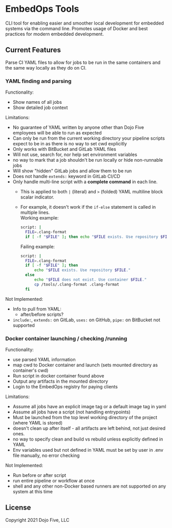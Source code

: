 # EmbedOps Tools
CLI tool for enabling easier and smoother local development for embedded systems via the command line. Promotes usage of Docker and best practices for modern embedded development. 

## Current Features

Parse CI YAML files to allow for jobs to be run in the same containers and the same way locally as they do on CI. 

### YAML finding and parsing
Functionality:
- Show names of all jobs
- Show detailed job context

Limitations:
- No guarantee of YAML written by anyone other than Dojo Five employees will be able to run as expected
- Can only be run from the current working directory your pipeline scripts expect to be in as there is no way to set cwd explicitly
- Only works with BitBucket and GitLab YAML files
- Will not use, search for, nor help set environment variables
- no way to mark that a job shouldn't be run locally or hide non-runnable jobs
- Will show "hidden" GitLab jobs and allow them to be run
- Does not handle `extends:` keyword in GitLab CI/CD
- Only handle multi-line script with a **complete command** in each line.
  - This is applied to both `|` (literal) and `>` (folded) YAML multiline block scalar indicator.
  - For example, it doesn't work if the `if-else` statement is called in multiple lines. \
    Working example:

    ```bash
    script: |
      FILE=.clang-format
      if [ -f "$FILE" ]; then echo "$FILE exists. Use repository $FILE."; else echo "$FILE does not exist. Use container $FILE."; cp /tools/.clang-format .clang-format; fi
    ```

    Failing example:

    ```bash
    script: |
      FILE=.clang-format
      if [ -f "$FILE" ]; then 
          echo "$FILE exists. Use repository $FILE."
      else 
          echo "$FILE does not exist. Use container $FILE."
          cp /tools/.clang-format .clang-format
      fi
    ```

Not Implemented:
- Info to pull from YAML:
  - after/before scripts?
- `include:`, `extends:` on GitLab, `uses:` on GitHub, `pipe:` on BitBucket not supported

### Docker container launching / checking /running
Functionality:
- use parsed YAML information
- map cwd to Docker container and launch (sets mounted directory as container's cwd)
- Run script in docker container found above
- Output any artifacts in the mounted directory
- Login to the EmbedOps registry for paying clients

Limitations:
- Assume all jobs have an explicit image tag or a default image tag in yaml
- Assume all jobs have a script (not handling entrypoints)
- Must be launched from the top level working directory of the project (where YAML is stored)
- doesn't clean up after itself - all artifacts are left behind, not just desired ones. 
- no way to specify clean and build vs rebuild unless explicitly defined in YAML
- Env variables used but not defined in YAML must be set by user in .env file manually, no error checking

Not Implemented:
- Run before or after script 
- run entire pipeline or workflow at once
- shell and any other non-Docker based runners are not supported on any system at this time

## License
Copyright 2021 Dojo Five, LLC